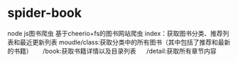 # spider-book
node js图书爬虫
基于cheerio+fs的图书网站爬虫
index：获取图书分类、推荐列表和最近更新列表
moudle/class:获取分类中的所有图书（其中包括了推荐和最新的书籍）
      /book:获取书籍详情以及目录列表
      /detail:获取所有章节内容
